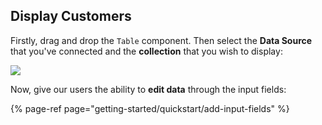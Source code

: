 [comment]: # ($page_title=Display Customers)

## Display Customers

Firstly, drag and drop the `Table` component. Then select the **Data Source** that you've connected and the **collection** that you wish to display:

![](https://gblobscdn.gitbook.com/assets%2F-LQ08RFAKZvFADEiXKFy%2F-MibM9n_qKWEKrHVhh6E%2F-MibQ9KEOWF57rTni56U%2FQuickstart-components4.gif?alt=media&token=0672b640-c325-4e92-92cd-9840ac047979)

Now, give our users the ability to **edit data** through the input fields:

{% page-ref page="getting-started/quickstart/add-input-fields" %}

